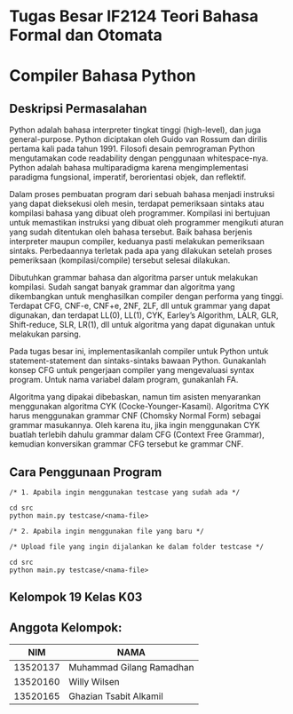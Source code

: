 # Tugas Besar IF2124 Teori Bahasa Formal dan Otomata
# Compiler Bahasa Python
<h2>Deskripsi Permasalahan</h2>
<p>Python adalah bahasa interpreter tingkat tinggi (high-level), dan juga general-purpose. Python diciptakan oleh Guido van Rossum dan dirilis pertama kali pada tahun 1991. Filosofi desain pemrograman Python mengutamakan code readability dengan penggunaan whitespace-nya. Python adalah bahasa multiparadigma karena mengimplementasi paradigma fungsional, imperatif, berorientasi objek, dan reflektif.</p>
<p>Dalam proses pembuatan program dari sebuah bahasa menjadi instruksi yang dapat dieksekusi oleh mesin, terdapat pemeriksaan sintaks atau kompilasi bahasa yang dibuat oleh programmer. Kompilasi ini bertujuan untuk memastikan instruksi yang dibuat oleh programmer mengikuti aturan yang sudah ditentukan oleh bahasa tersebut. Baik bahasa berjenis interpreter maupun compiler, keduanya pasti melakukan pemeriksaan sintaks. Perbedaannya terletak pada apa yang dilakukan setelah proses pemeriksaan (kompilasi/compile) tersebut selesai dilakukan.</p>
<p>Dibutuhkan grammar bahasa dan algoritma parser untuk melakukan kompilasi. Sudah sangat banyak grammar dan algoritma yang dikembangkan untuk menghasilkan compiler dengan performa yang tinggi. Terdapat CFG, CNF-e, CNF+e, 2NF, 2LF, dll untuk grammar yang dapat digunakan, dan terdapat LL(0), LL(1), CYK, Earley’s Algorithm, LALR, GLR, Shift-reduce, SLR, LR(1), dll untuk algoritma yang dapat digunakan untuk melakukan parsing.</p>
<p>Pada tugas besar ini, implementasikanlah compiler untuk Python untuk statement-statement dan sintaks-sintaks bawaan Python. Gunakanlah konsep CFG untuk pengerjaan compiler yang mengevaluasi syntax program. Untuk nama variabel dalam program, gunakanlah FA.</p>
<p>Algoritma yang dipakai dibebaskan, namun tim asisten menyarankan menggunakan algoritma CYK (Cocke-Younger-Kasami). Algoritma CYK harus menggunakan grammar CNF (Chomsky Normal Form) sebagai grammar masukannya. Oleh karena itu, jika ingin menggunakan CYK buatlah terlebih dahulu grammar dalam CFG (Context Free Grammar), kemudian konversikan grammar CFG tersebut ke grammar CNF.</p>

## Cara Penggunaan Program
```
/* 1. Apabila ingin menggunakan testcase yang sudah ada */

cd src  
python main.py testcase/<nama-file>

/* 2. Apabila ingin menggunakan file yang baru */

/* Upload file yang ingin dijalankan ke dalam folder testcase */

cd src
python main.py testcase/<nama-file>

```

## Kelompok 19 Kelas K03
## Anggota Kelompok:
| NIM      | NAMA                     |
|----------|--------------------------|
| 13520137 | Muhammad Gilang Ramadhan | 
| 13520160 | Willy Wilsen             | 
| 13520165 | Ghazian Tsabit Alkamil   |
